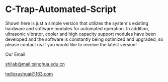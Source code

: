 # C-Trap-Automated-Script
Shown here is just a simple version that utilizes the system's existing hardware and software modules for automated operation. In addition, ultrasonic vibrator, cooler and high capacity support modules have been developed and the software is constantly being optimized and upgraded, so please contact us if you would like to receive the latest version!

Our Email:

shilab@mail.tsinghua.edu.cn

helloxushuai@163.com

